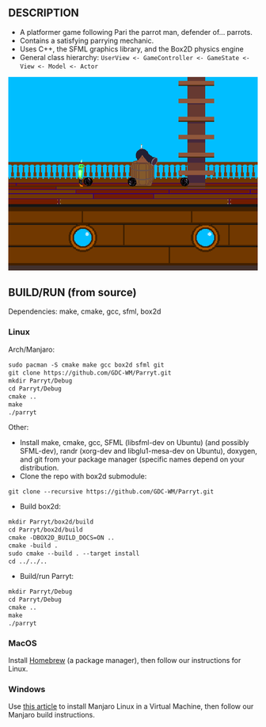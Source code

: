 ## DESCRIPTION
* A platformer game following Pari the parrot man, defender of... parrots.
* Contains a satisfying parrying mechanic.
* Uses C++, the SFML graphics library, and the Box2D physics engine
* General class hierarchy: `UserView <- GameController <- GameState <- View <- Model <- Actor`

![Demo Screenshot](resources/parryt-screenshot.png)


## BUILD/RUN (from source)
Dependencies: make, cmake, gcc, sfml, box2d

### Linux
Arch/Manjaro:
```shell
sudo pacman -S cmake make gcc box2d sfml git
git clone https://github.com/GDC-WM/Parryt.git
mkdir Parryt/Debug
cd Parryt/Debug
cmake ..
make
./parryt
```

Other:
* Install make, cmake, gcc, SFML (libsfml-dev on Ubuntu) (and possibly SFML-dev), randr (xorg-dev and libglu1-mesa-dev on Ubuntu), doxygen, and git from your package manager (specific names depend on your distribution.
* Clone the repo with box2d submodule:

```
git clone --recursive https://github.com/GDC-WM/Parryt.git
```

* Build box2d:

```shell
mkdir Parryt/box2d/build
cd Parryt/box2d/build
cmake -DBOX2D_BUILD_DOCS=ON ..
cmake -build .
sudo cmake --build . --target install
cd ../../..
```

* Build/run Parryt:
```shell
mkdir Parryt/Debug
cd Parryt/Debug
cmake ..
make
./parryt
```


### MacOS
Install [Homebrew](https://brew.sh/) (a package manager), then follow our instructions for Linux.


### Windows
Use [this article](https://linuxconfig.org/install-manjaro-in-virtualbox) to install Manjaro Linux in a Virtual Machine, then follow our Manjaro build instructions.

